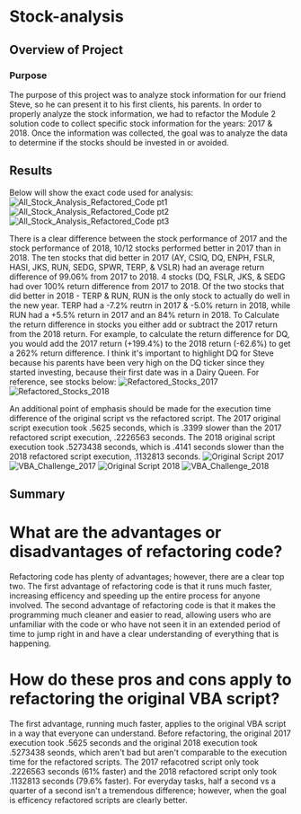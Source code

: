 # Stock-analysis

## Overview of Project

### Purpose
The purpose of this project was to analyze stock information for our friend Steve, so he can present it to his first clients, his parents. In order to properly analyze the stock information, we had to refactor the Module 2 solution code to collect specific stock information for the years: 2017 & 2018. Once the information was collected, the goal was to analyze the data to determine if the stocks should be invested in or avoided. 

## Results
Below will show the exact code used for analysis:
![All_Stock_Analysis_Refactored_Code pt1](https://user-images.githubusercontent.com/95371617/148290873-c056b5ee-4a8d-46e6-b88d-5a023d81859e.png)
![All_Stock_Analysis_Refactored_Code pt2](https://user-images.githubusercontent.com/95371617/148290889-0fd5bc11-494b-4e9a-aa5b-9d42a9aff18a.png)
![All_Stock_Analysis_Refactored_Code pt3](https://user-images.githubusercontent.com/95371617/148290906-d3f3daa9-b865-4542-92c2-c0ad61c90eb4.png)


There is a clear difference between the stock performance of 2017 and the stock performance of 2018, 10/12 stocks performed better in 2017 than in 2018. The ten stocks that did better in 2017 (AY, CSIQ, DQ, ENPH, FSLR, HASI, JKS, RUN, SEDG, SPWR, TERP, & VSLR) had an average return difference of 99.06% from 2017 to 2018.	4 stocks (DQ, FSLR, JKS, & SEDG had over 100% return difference from 2017 to 2018. Of the two stocks that did better in 2018 - TERP & RUN, RUN is the only stock to actually do well in the new year. TERP had a -7.2% reutrn in 2017 & -5.0% return in 2018, while RUN had a +5.5% return in 2017 and an 84% return in 2018. To Calculate the return difference in stocks you either add or subtract the 2017 return from the 2018 return. For example, to calculate the return difference for DQ, you would add the 2017 return (+199.4%) to the 2018 return (-62.6%) to get a 262% return difference. I think it's important to highlight DQ for Steve because his parents have been very high on the DQ ticker since they started investing, because their first date was in a Dairy Queen. 
For reference, see stocks below:
![Refactored_Stocks_2017](https://user-images.githubusercontent.com/95371617/148290942-2e99fcaf-1c21-41a6-a3e5-3990169cc8d4.png)
![Refactored_Stocks_2018](https://user-images.githubusercontent.com/95371617/148290958-7442a851-fbee-4867-8c6c-41774b4d068a.png)

An additional point of emphasis should be made for the execution time difference of the original script vs the refactored script. The 2017 original script execution took .5625 seconds, which is .3399 slower than the 2017 refactored script execution, .2226563 seconds. The 2018 original script execution took .5273438 seconds, which is .4141 seconds slower than the 2018 refactored script execution, .1132813 seconds.
![Original Script 2017](https://user-images.githubusercontent.com/95371617/148293475-707bae77-2c34-47d3-8a65-de06bbd632c9.png)
![VBA_Challenge_2017](https://user-images.githubusercontent.com/95371617/148293496-9f0dfa99-7eb9-43b3-97d1-4b2231bc191a.png)
![Original Script 2018](https://user-images.githubusercontent.com/95371617/148293527-31f2cc4b-7f2d-4411-a94a-b250a88b0382.png)
![VBA_Challenge_2018](https://user-images.githubusercontent.com/95371617/148293547-b806622c-0b45-495c-8774-8b471581f6a0.png)


## Summary
# What are the advantages or disadvantages of refactoring code?
Refactoring code has plenty of advantages; however, there are a clear top two. The first advantage of refactoring code is that it runs much faster, increasing efficency and speeding up the entire process for anyone involved. The second advantage of refactoring code is that it makes the programming much cleaner and easier to read, allowing users who are unfamiliar with the code or who have not seen it in an extended period of time to jump right in and have a clear understanding of everything that is happening.

# How do these pros and cons apply to refactoring the original VBA script?
The first advantage, running much faster, applies to the original VBA script in a way that everyone can understand. Before refactoring, the original 2017 execution took .5625 seconds and the original 2018 execution took .5273438 seonds, which aren't bad but aren't comparable to the execution time for the refactored scripts. The 2017 refacotred script only took .2226563 seconds (61% faster) and the 2018 refactored script only took .1132813 seconds (79.6% faster). For everyday tasks, half a second vs a quarter of a second isn't a tremendous difference; however, when the goal is efficency refactored scripts are clearly better. 
